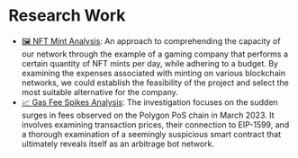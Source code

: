 # Research Work

- [🖼️ NFT Mint Analysis](nft-mint-analysis/README.md): An approach to comprehending the capacity of our network through the example of a gaming company that performs a certain quantity of NFT mints per day, while adhering to a budget. By examining the expenses associated with minting on various blockchain networks, we could establish the feasibility of the project and select the most suitable alternative for the company.
- [📈 Gas Fee Spikes Analysis](gas-fee-spikes-analysis/README.md): The investigation focuses on the sudden surges in fees observed on the Polygon PoS chain in March 2023. It involves examining transaction prices, their connection to EIP-1599, and a thorough examination of a seemingly suspicious smart contract that ultimately reveals itself as an arbitrage bot network.
